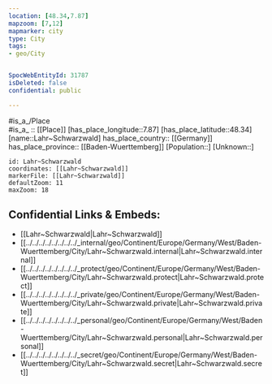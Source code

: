 ```yaml
---
location: [48.34,7.87] 
mapzoom: [7,12] 
mapmarker: city 
type: City
tags:
- geo/City


SpocWebEntityId: 31787
isDeleted: false
confidential: public

---
```

#is_a_/Place  
#is_a_ :: [[Place]] 
[has_place_longitude::7.87] 
[has_place_latitude::48.34] 
[name::Lahr~Schwarzwald] 
has_place_country:: [[Germany]]  
has_place_province:: [[Baden-Wuerttemberg]] 
[Population::] 
[Unknown::] 


```leaflet
id: Lahr~Schwarzwald
coordinates: [[Lahr~Schwarzwald]] 
markerFile: [[Lahr~Schwarzwald]] 
defaultZoom: 11 
maxZoom: 18
```


## Confidential Links & Embeds: 
- [[Lahr~Schwarzwald|Lahr~Schwarzwald]]  
- [[../../../../../../../../_internal/geo/Continent/Europe/Germany/West/Baden-Wuerttemberg/City/Lahr~Schwarzwald.internal|Lahr~Schwarzwald.internal]] 
- [[../../../../../../../../_protect/geo/Continent/Europe/Germany/West/Baden-Wuerttemberg/City/Lahr~Schwarzwald.protect|Lahr~Schwarzwald.protect]] 
- [[../../../../../../../../_private/geo/Continent/Europe/Germany/West/Baden-Wuerttemberg/City/Lahr~Schwarzwald.private|Lahr~Schwarzwald.private]] 
- [[../../../../../../../../_personal/geo/Continent/Europe/Germany/West/Baden-Wuerttemberg/City/Lahr~Schwarzwald.personal|Lahr~Schwarzwald.personal]] 
- [[../../../../../../../../_secret/geo/Continent/Europe/Germany/West/Baden-Wuerttemberg/City/Lahr~Schwarzwald.secret|Lahr~Schwarzwald.secret]] 
